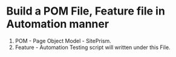 # Build a POM File, Feature file in Automation manner

1. POM - Page Object Model - SitePrism.
2. Feature -  Automation Testing script will written under this File.


